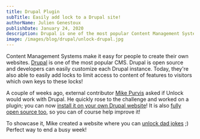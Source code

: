 ```yaml
---
title: Drupal Plugin
subTitle: Easily add lock to a Drupal site!
authorName: Julien Genestoux
publishDate: January 24, 2020
description: Drupal is one of the most popular Content Management Systems. You can now add locks to a Drupal site easily!
image: /images/blog/drupal/unlock-drupal.jpg
---
```


Content Management Systems make it easy for people to create their own websites. [Drupal](https://www.drupal.org/) is one of the most popular CMS. Drupal is open source and developers can easily customize each Drupal instance. Today, they're also able to easily add locks to limit access to content of features to visitors which own keys to these locks!

A couple of weeks ago, external contributor [Mike Purvis](https://twitter.com/mikedotexe) asked if Unlock would work with Drupal. He quickly rose to the challenge and worked on a plugin; you can now [install it on your own Drupal website](https://www.drupal.org/project/unlock)! It is also [fully open source too](https://github.com/mikedotexe/unlock), so you can of course help improve it!

To showcase it, Mike created a website where you can [unlock dad jokes](https://untoldhq.com/unlock-dad-jokes) ;) Perfect way to end a busy week!
